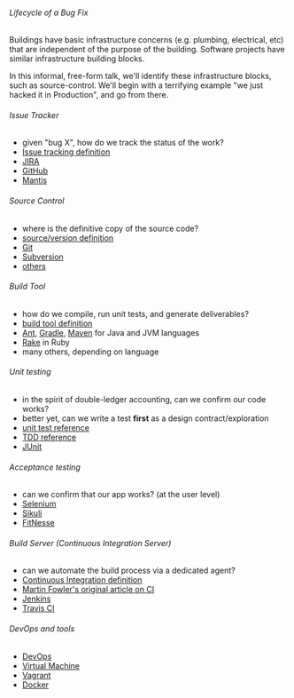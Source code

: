 

###### Lifecycle of a Bug Fix

Buildings have basic infrastructure concerns (e.g. plumbing, electrical, etc) that are independent of the purpose of the building. Software projects have similar infrastructure building blocks.

In this informal, free-form talk, we'll identify these infrastructure blocks, such as source-control. We'll begin with a terrifying example "we just hacked it in Production", and go from there.

###### Issue Tracker 
* given "bug X", how do we track the status of the work?
* [Issue tracking definition](https://en.wikipedia.org/wiki/Issue_tracking_system)
* [JIRA](https://en.wikipedia.org/wiki/JIRA)
* [GitHub](https://guides.github.com/features/issues/)
* [Mantis](https://en.wikipedia.org/wiki/Mantis_Bug_Tracker)

###### Source Control
* where is the definitive copy of the source code?
* [source/version definition](https://en.wikipedia.org/wiki/Revision_control)
* [Git](https://en.wikipedia.org/wiki/Git_(software))
* [Subversion](https://en.wikipedia.org/wiki/Apache_Subversion)
* [others](https://en.wikipedia.org/wiki/List_of_revision_control_software)

###### Build Tool 
* how do we compile, run unit tests, and generate deliverables? 
* [build tool definition](https://en.wikipedia.org/wiki/Build_automation)
* [Ant](https://en.wikipedia.org/wiki/Apache_Ant), [Gradle](https://en.wikipedia.org/wiki/Gradle), [Maven](https://en.wikipedia.org/wiki/Apache_Maven) for Java and JVM languages
* [Rake](https://en.wikipedia.org/wiki/Rake_(software)) in Ruby
* many others, depending on language

###### Unit testing
* in the spirit of double-ledger accounting, can we confirm our code works? 
* better yet, can we write a test **first** as a design contract/exploration
* [unit test reference](https://en.wikipedia.org/wiki/Unit_testing)
* [TDD reference](https://en.wikipedia.org/wiki/Test-driven_development)
* [JUnit](https://en.wikipedia.org/wiki/JUnit)

###### Acceptance testing
* can we confirm that our app works? (at the user level) 
* [Selenium](https://en.wikipedia.org/wiki/Selenium_(software))
* [Sikuli](http://www.sikuli.org/)
* [FitNesse](https://en.wikipedia.org/wiki/FitNesse)

###### Build Server (Continuous Integration Server)
* can we automate the build process via a dedicated agent?
* [Continuous Integration definition](https://en.wikipedia.org/wiki/Continuous_integration)
* [Martin Fowler's original article on CI](http://www.martinfowler.com/articles/continuousIntegration.html)
* [Jenkins](https://en.wikipedia.org/wiki/Jenkins_(software))
* [Travis CI](https://en.wikipedia.org/wiki/Travis_CI)

###### DevOps and tools
* [DevOps](https://en.wikipedia.org/wiki/DevOps)
* [Virtual Machine](https://en.wikipedia.org/wiki/Virtual_machine)
* [Vagrant](https://en.wikipedia.org/wiki/Vagrant_(software))
* [Docker](https://en.wikipedia.org/wiki/Docker_(software))

